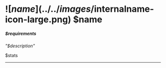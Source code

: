 # ![$name](../../images/$internalname-icon-large.png) $name 
##### $requirements

*"$description"*

$stats

--- 
